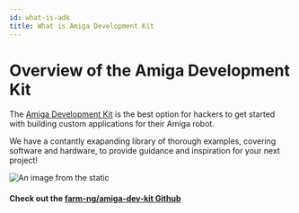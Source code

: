 ```yaml
---
id: what-is-adk
title: What is Amiga Development Kit
---
```


# Overview of the Amiga Development Kit

The [Amiga Development Kit](https://farm-ng.com/products/microcontroller-kit)
is the best option for hackers to get started with building custom
applications for their Amiga robot.

We have a contantly exapanding library of thorough examples, covering software and hardware,
to provide guidance and inspiration for your next project!

![An image from the static](../../static/img/fpv_wiring_example.jpg)


#### Check out the  [farm-ng/amiga-dev-kit Github](https://github.com/farm-ng/amiga-dev-kit)
